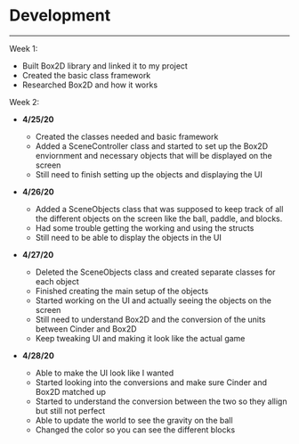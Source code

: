 # Development

---

Week 1:
- Built Box2D library and linked it to my project
- Created the basic class framework
- Researched Box2D and how it works

Week 2:
 - **4/25/20** 
    - Created the classes needed and basic framework
    - Added a SceneController class and started to set up the Box2D
     enviornment and necessary objects that will be displayed on the screen
    - Still need to finish setting up the objects and displaying the UI
     
 - **4/26/20** 
   - Added a SceneObjects class that was supposed to keep track of all the
    different objects on the screen like the ball, paddle, and blocks.
    - Had some trouble getting the working and using the structs
    - Still need to be able to display the objects in the UI

 - **4/27/20**
    - Deleted the SceneObjects class and created separate classes for each
     object
     - Finished creating the main setup of the objects
     - Started working on the UI and actually seeing the objects on the screen
     - Still need to understand Box2D and the conversion of the units between
      Cinder and Box2D
      - Keep tweaking UI and making it look like the actual game

 - **4/28/20**
    - Able to make the UI look like I wanted
    - Started looking into the conversions and make sure Cinder and Box2D
     matched up
     - Started to understand the conversion between the two so they allign
      but still not perfect
      - Able to update the world to see the gravity on the ball
      - Changed the color so you can see the different blocks